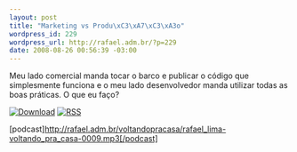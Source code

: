 ```yaml
--- 
layout: post
title: "Marketing vs Produ\xC3\xA7\xC3\xA3o"
wordpress_id: 229
wordpress_url: http://rafael.adm.br/?p=229
date: 2008-08-26 00:56:39 -03:00
---
```

Meu lado comercial manda tocar o barco e publicar o código que simplesmente funciona e o meu lado desenvolvedor manda utilizar todas as boas práticas. O que eu faço?

<a class="noborder" href="http://rafael.adm.br/voltandopracasa/rafael_lima-voltando_pra_casa-0009.mp3" title="Download"><img src="http://rafael.adm.br/wp-content/themes/rafael_lima-rockinblue/images/download_green.gif" border="0" alt="Download" /></a> <a class="noborder" href="http://feeds.feedburner.com/rafael_lima_podcast" title="RSS"><img src="http://rafael.adm.br/wp-content/themes/rafael_lima-rockinblue/images/icn-feed-16x16.png" border="0" alt="RSS" /></a>

[podcast]http://rafael.adm.br/voltandopracasa/rafael_lima-voltando_pra_casa-0009.mp3[/podcast]
